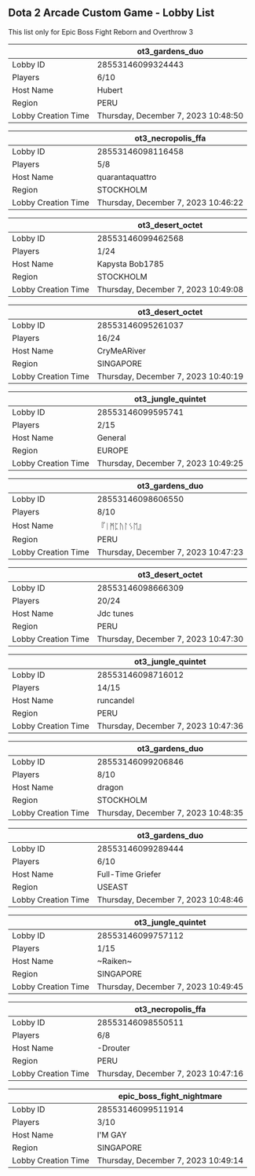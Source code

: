 ## Dota 2 Arcade Custom Game - Lobby List

This list only for Epic Boss Fight Reborn and Overthrow 3

|  | ot3_gardens_duo |
| ------ | ------ |
| Lobby ID | 28553146099324443 |
| Players | 6/10 |
| Host Name | Hubert |
| Region | PERU |
| Lobby Creation Time | Thursday, December 7, 2023 10:48:50 |


|  | ot3_necropolis_ffa |
| ------ | ------ |
| Lobby ID | 28553146098116458 |
| Players | 5/8 |
| Host Name | quarantaquattro |
| Region | STOCKHOLM |
| Lobby Creation Time | Thursday, December 7, 2023 10:46:22 |


|  | ot3_desert_octet |
| ------ | ------ |
| Lobby ID | 28553146099462568 |
| Players | 1/24 |
| Host Name | Kapysta Bob1785 |
| Region | STOCKHOLM |
| Lobby Creation Time | Thursday, December 7, 2023 10:49:08 |


|  | ot3_desert_octet |
| ------ | ------ |
| Lobby ID | 28553146095261037 |
| Players | 16/24 |
| Host Name | CryMeARiver |
| Region | SINGAPORE |
| Lobby Creation Time | Thursday, December 7, 2023 10:40:19 |


|  | ot3_jungle_quintet |
| ------ | ------ |
| Lobby ID | 28553146099595741 |
| Players | 2/15 |
| Host Name | General |
| Region | EUROPE |
| Lobby Creation Time | Thursday, December 7, 2023 10:49:25 |


|  | ot3_gardens_duo |
| ------ | ------ |
| Lobby ID | 28553146098606550 |
| Players | 8/10 |
| Host Name | 『ᛁᛗᛈᚢᛚᛊᛖ』 |
| Region | PERU |
| Lobby Creation Time | Thursday, December 7, 2023 10:47:23 |


|  | ot3_desert_octet |
| ------ | ------ |
| Lobby ID | 28553146098666309 |
| Players | 20/24 |
| Host Name | Jdc tunes |
| Region | PERU |
| Lobby Creation Time | Thursday, December 7, 2023 10:47:30 |


|  | ot3_jungle_quintet |
| ------ | ------ |
| Lobby ID | 28553146098716012 |
| Players | 14/15 |
| Host Name | runcandel |
| Region | PERU |
| Lobby Creation Time | Thursday, December 7, 2023 10:47:36 |


|  | ot3_gardens_duo |
| ------ | ------ |
| Lobby ID | 28553146099206846 |
| Players | 8/10 |
| Host Name | dragon |
| Region | STOCKHOLM |
| Lobby Creation Time | Thursday, December 7, 2023 10:48:35 |


|  | ot3_gardens_duo |
| ------ | ------ |
| Lobby ID | 28553146099289444 |
| Players | 6/10 |
| Host Name | Full-Time Griefer |
| Region | USEAST |
| Lobby Creation Time | Thursday, December 7, 2023 10:48:46 |


|  | ot3_jungle_quintet |
| ------ | ------ |
| Lobby ID | 28553146099757112 |
| Players | 1/15 |
| Host Name | ~Raiken~ |
| Region | SINGAPORE |
| Lobby Creation Time | Thursday, December 7, 2023 10:49:45 |


|  | ot3_necropolis_ffa |
| ------ | ------ |
| Lobby ID | 28553146098550511 |
| Players | 6/8 |
| Host Name | -Drouter |
| Region | PERU |
| Lobby Creation Time | Thursday, December 7, 2023 10:47:16 |


|  | epic_boss_fight_nightmare |
| ------ | ------ |
| Lobby ID | 28553146099511914 |
| Players | 3/10 |
| Host Name | I'M GAY |
| Region | SINGAPORE |
| Lobby Creation Time | Thursday, December 7, 2023 10:49:14 |


